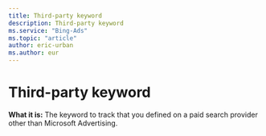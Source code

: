 ```yaml
---
title: Third-party keyword
description: Third-party keyword
ms.service: "Bing-Ads"
ms.topic: "article"
author: eric-urban
ms.author: eur
---
```


# Third-party keyword

**What it is:**     The keyword to track that you defined on a paid search provider other than Microsoft Advertising.


